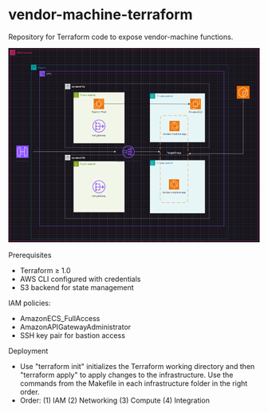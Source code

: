 # vendor-machine-terraform
Repository for Terraform code to expose vendor-machine functions.

![alt text](image.png)

Prerequisites
- Terraform ≥ 1.0
- AWS CLI configured with credentials
- S3 backend for state management

IAM policies:
- AmazonECS_FullAccess
- AmazonAPIGatewayAdministrator
- SSH key pair for bastion access

Deployment
- Use "terraform init"  initializes the Terraform working directory and then "terraform apply" to apply changes to the infrastructure. Use the commands from the Makefile in each infrastructure folder in the right order.
- Order: 
(1) IAM
(2) Networking
(3) Compute
(4) Integration